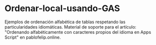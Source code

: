 # Ordenar-local-usando-GAS

Ejemplos de ordenación alfabética de tablas respetando las particularidades idiomáticas. Material de soporte para el artículo: "Ordenando alfabéticamente con caracteres propios del idioma en Apps Script" en pablofelip.online.
